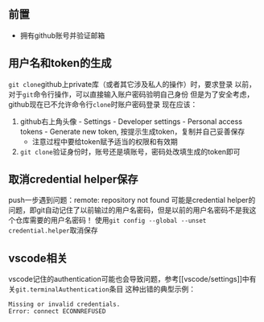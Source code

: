 ## 前置
- 拥有github账号并验证邮箱
## 用户名和token的生成
`git clone`github上private库（或者其它涉及私人的操作）时，要求登录
以前，对于`git`命令行操作，可以直接输入账户密码验明自己身份
但是为了安全考虑，github现在已不允许命令行`clone`时账户密码登录
现在应该：
1. github右上角头像 - Settings - Developer settings - Personal access tokens - Generate new token, 按提示生成token，复制并自己妥善保存
    - 注意过程中要给token赋予适当的权限和有效期
2. `git clone`验证身份时，账号还是填账号，密码处改填生成的token即可
## 取消credential helper保存
push一步遇到问题：remote: repository not found
可能是credential helper的问题，即git自动记住了以前输过的用户名密码，但是以前的用户名密码不是我这个仓库需要的用户名密码！
使用`git config --global --unset credential.helper`取消保存
## vscode相关
vscode记住的authentication可能也会导致问题，参考[[vscode/settings]]中有关`git.terminalAuthentication`条目
这种出错的典型示例：
```text
Missing or invalid credentials.
Error: connect ECONNREFUSED
```